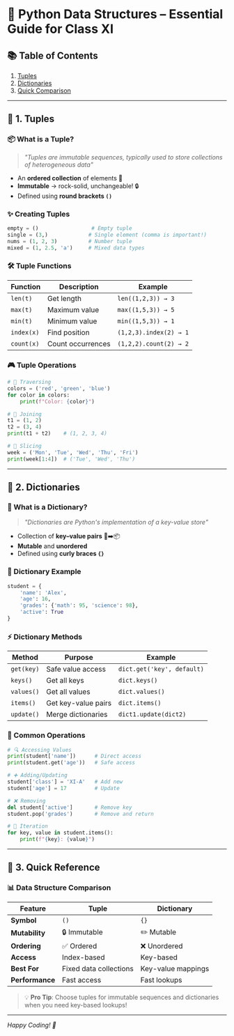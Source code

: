 # 🎯 Python Data Structures – Essential Guide for Class XI

## 📚 Table of Contents
1. [Tuples](#-1-tuples)
2. [Dictionaries](#-2-dictionaries)
3. [Quick Comparison](#-3-quick-reference)

---

## 🔹 1. Tuples
### 📦 What is a Tuple?
> *"Tuples are immutable sequences, typically used to store collections of heterogeneous data"*

- An **ordered collection** of elements 🔢
- **Immutable** → rock-solid, unchangeable! 🔒
- Defined using **round brackets `()`** 

### ✨ Creating Tuples
```python
empty = ()                 # Empty tuple
single = (3,)             # Single element (comma is important!)
nums = (1, 2, 3)          # Number tuple
mixed = (1, 2.5, 'a')     # Mixed data types
```

### 🛠 Tuple Functions
| Function | Description | Example |
|----------|-------------|---------|
| `len(t)` | Get length | `len((1,2,3)) → 3` |
| `max(t)` | Maximum value | `max((1,5,3)) → 5` |
| `min(t)` | Minimum value | `min((1,5,3)) → 1` |
| `index(x)` | Find position | `(1,2,3).index(2) → 1` |
| `count(x)` | Count occurrences | `(1,2,2).count(2) → 2` |

### 🎮 Tuple Operations
```python
# 🔄 Traversing
colors = ('red', 'green', 'blue')
for color in colors:
    print(f"Color: {color}")

# 🔗 Joining
t1 = (1, 2)
t2 = (3, 4)
print(t1 + t2)    # (1, 2, 3, 4)

# 📝 Slicing
week = ('Mon', 'Tue', 'Wed', 'Thu', 'Fri')
print(week[1:4])  # ('Tue', 'Wed', 'Thu')
```

---

## 🔹 2. Dictionaries
### 📖 What is a Dictionary?
> *"Dictionaries are Python's implementation of a key-value store"*

- Collection of **key–value pairs** 🔑➡️📦
- **Mutable** and **unordered** 
- Defined using **curly braces `{}`**

### 🌟 Dictionary Example
```python
student = {
    'name': 'Alex',
    'age': 16,
    'grades': {'math': 95, 'science': 98},
    'active': True
}
```

### ⚡ Dictionary Methods
| Method | Purpose | Example |
|--------|---------|---------|
| `get(key)` | Safe value access | `dict.get('key', default)` |
| `keys()` | Get all keys | `dict.keys()` |
| `values()` | Get all values | `dict.values()` |
| `items()` | Get key-value pairs | `dict.items()` |
| `update()` | Merge dictionaries | `dict1.update(dict2)` |

### 🎯 Common Operations
```python
# 🔍 Accessing Values
print(student['name'])      # Direct access
print(student.get('age'))   # Safe access

# ➕ Adding/Updating
student['class'] = 'XI-A'   # Add new
student['age'] = 17         # Update

# ❌ Removing
del student['active']       # Remove key
student.pop('grades')       # Remove and return

# 🔄 Iteration
for key, value in student.items():
    print(f"{key}: {value}")
```

---

## 🔹 3. Quick Reference
### 📊 Data Structure Comparison

| Feature | Tuple | Dictionary |
|---------|-------|------------|
| **Symbol** | `()` | `{}` |
| **Mutability** | 🔒 Immutable | ✏️ Mutable |
| **Ordering** | ✅ Ordered | ❌ Unordered |
| **Access** | Index-based | Key-based |
| **Best For** | Fixed data collections | Key-value mappings |
| **Performance** | Fast access | Fast lookups |

> 💡 **Pro Tip**: Choose tuples for immutable sequences and dictionaries when you need key-based lookups!

---

*Happy Coding! 🚀*
